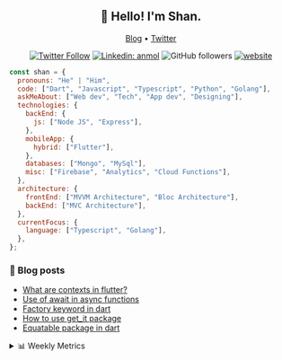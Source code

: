 <h2 align="center">👋 Hello! I'm Shan.</h2>
<p align="center">
  <a href="https://medium.com/feed/@shan-shaji">Blog</a> •
  <a href="https://twitter.com/intent/follow?screen_name=shan__shaji">Twitter</a>
</p>

<p align="center"><a href="https://twitter.com/intent/follow?screen_name=shan__shaji"><img src="https://img.shields.io/twitter/follow/shan__shaji?style=flat" alt="Twitter Follow"></a>
<a href="https://www.linkedin.com/in/shan-shaji/"><img src="https://img.shields.io/badge/shan-shaji?style=flat-square&amp;logo=Linkedin&amp;logoColor=white&amp;link=https://www.linkedin.com/in/shan-shaji/" alt="Linkedin: anmol"></a>
<img src="https://img.shields.io/github/followers/shan-shaji?label=Follow&amp;style=social" alt="GitHub followers">
<a href="http://shan-shaji.github.io/"><img src="https://img.shields.io/badge/Website-46a2f1.svg?&amp;style=flat-square&amp;logo=Google-Chrome&amp;logoColor=white&amp;link=http://shan-shaji.github.io/" alt="website"></a></p>

```javascript
const shan = {
  pronouns: "He" | "Him",
  code: ["Dart", "Javascript", "Typescript", "Python", "Golang"],
  askMeAbout: ["Web dev", "Tech", "App dev", "Designing"],
  technologies: {
    backEnd: {
      js: ["Node JS", "Express"],
    },
    mobileApp: {
      hybrid: ["Flutter"],
    },
    databases: ["Mongo", "MySql"],
    misc: ["Firebase", "Analytics", "Cloud Functions"],
  },
  architecture: {
    frontEnd: ["MVVM Architecture", "Bloc Architecture"],
    backEnd: ["MVC Architecture"],
  },
  currentFocus: {
    language: ["Typescript", "Golang"],
  },
};
```

<!-- I love connecting with different people</b> so if you want to say <b>hi, I'll be happy to meet you more!</b> 😊</em> -->

### 📕 Blog posts

<!-- BLOG-POST-LIST:START -->

- [What are contexts in flutter?](https://shan-shaji.medium.com/what-are-contexts-in-flutter-4b3a9a91492?source=rss-c347e1729e75------2)
- [Use of await in async functions](https://shan-shaji.medium.com/use-of-await-in-async-functions-5c6b084b24b6?source=rss-c347e1729e75------2)
- [Factory keyword in dart](https://shan-shaji.medium.com/factory-keyword-in-dart-b4235d83c2b8?source=rss-c347e1729e75------2)
- [How to use get_it package](https://shan-shaji.medium.com/how-to-use-get-it-package-e3d63f7c9290?source=rss-c347e1729e75------2)
- [Equatable package in dart](https://shan-shaji.medium.com/equatable-package-in-dart-6cf6c71ec843?source=rss-c347e1729e75------2)
<!-- BLOG-POST-LIST:END -->

<details>
    <summary>📊 Weekly Metrics</summary>
    <p>
    
<!--START_SECTION:waka-->

![Code Time](http://img.shields.io/badge/Code%20Time-1%2C692%20hrs%2032%20mins-blue)

![Profile Views](http://img.shields.io/badge/Profile%20Views-25-blue)

**🐱 My GitHub Data**

> 🏆 106 Contributions in the Year 2023
>
> 📦 479.2 kB Used in GitHub's Storage
>
> 💼 Opted to Hire
>
> 📜 120 Public Repositories
>
> 🔑 14 Private Repositories
>
> **I'm a Night 🦉**

```text
🌞 Morning    60 commits     ██░░░░░░░░░░░░░░░░░░░░░░░   7.8%
🌆 Daytime    223 commits    ███████░░░░░░░░░░░░░░░░░░   29.0%
🌃 Evening    316 commits    ██████████░░░░░░░░░░░░░░░   41.09%
🌙 Night      170 commits    █████░░░░░░░░░░░░░░░░░░░░   22.11%

```

📅 **I'm Most Productive on Sunday**

```text
Monday       79 commits     ██░░░░░░░░░░░░░░░░░░░░░░░   10.27%
Tuesday      127 commits    ████░░░░░░░░░░░░░░░░░░░░░   16.51%
Wednesday    117 commits    ███░░░░░░░░░░░░░░░░░░░░░░   15.21%
Thursday     82 commits     ██░░░░░░░░░░░░░░░░░░░░░░░   10.66%
Friday       111 commits    ███░░░░░░░░░░░░░░░░░░░░░░   14.43%
Saturday     113 commits    ███░░░░░░░░░░░░░░░░░░░░░░   14.69%
Sunday       140 commits    ████░░░░░░░░░░░░░░░░░░░░░   18.21%

```

📊 **This Week I Spent My Time On**

```text
⌚︎ Time Zone: Asia/Kolkata

💬 Programming Languages:
Dart                     1 hr 47 mins        ██████████░░░░░░░░░░░░░░░   41.43%
YAML                     41 mins             ████░░░░░░░░░░░░░░░░░░░░░   16.18%
Markdown                 35 mins             ███░░░░░░░░░░░░░░░░░░░░░░   13.81%
Bash                     27 mins             ██░░░░░░░░░░░░░░░░░░░░░░░   10.47%
Text                     14 mins             █░░░░░░░░░░░░░░░░░░░░░░░░   5.79%

🔥 Editors:
Android Studio           2 hrs 46 mins       ████████████████░░░░░░░░░   64.38%
VS Code                  1 hr 32 mins        █████████░░░░░░░░░░░░░░░░   35.62%

🐱‍💻 Projects:
turbo-flutter            2 hrs 37 mins       ███████████████░░░░░░░░░░   61.02%
AppFlowy-Docs            33 mins             ███░░░░░░░░░░░░░░░░░░░░░░   13.15%
appflowy                 20 mins             ██░░░░░░░░░░░░░░░░░░░░░░░   8.0%
serverpod                17 mins             █░░░░░░░░░░░░░░░░░░░░░░░░   6.74%
flutter-plugin           12 mins             █░░░░░░░░░░░░░░░░░░░░░░░░   4.83%

💻 Operating System:
Windows                  2 hrs 47 mins       ████████████████░░░░░░░░░   64.77%
Mac                      1 hr 30 mins        ████████░░░░░░░░░░░░░░░░░   35.23%

```

**I Mostly Code in Dart**

```text
Dart                     37 repos            ██████████░░░░░░░░░░░░░░░   41.57%
HTML                     17 repos            ████░░░░░░░░░░░░░░░░░░░░░   19.1%
JavaScript               15 repos            ████░░░░░░░░░░░░░░░░░░░░░   16.85%
CSS                      8 repos             ██░░░░░░░░░░░░░░░░░░░░░░░   8.99%
Python                   3 repos             ░░░░░░░░░░░░░░░░░░░░░░░░░   3.37%

```

Last Updated on 03/02/2023 18:39:49 UTC

<!--END_SECTION:waka-->

</p>
 </details>
